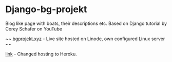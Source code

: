 # Django-bg-projekt
Blog like page with boats, their descriptions etc. Based on Django tutorial by Corey Schafer on YouTube

~~ [bgprojekt.xyz](https://www.bgprojekt.xyz) - Live site hosted on Linode, own configured Linux server ~~

[link](https://django-bg-project.herokuapp.com/) - Changed hosting to Heroku.

